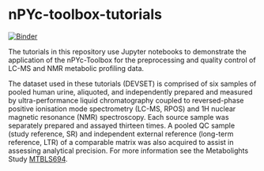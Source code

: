# nPYc-toolbox-tutorials

[![Binder](https://mybinder.org/badge_logo.svg)](https://mybinder.org/v2/gh/phenomecentre/nPYc-toolbox-tutorials/master)

The tutorials in this repository use Jupyter notebooks to demonstrate the application of the nPYc-Toolbox for the preprocessing and quality control of LC-MS and NMR metabolic profiling data.


The dataset used in these tutorials (DEVSET) is comprised of six samples of pooled human urine, aliquoted, and independently prepared and measured by ultra-performance liquid chromatography coupled to reversed-phase positive ionisation mode spectrometry (LC-MS, RPOS) and 1H nuclear magnetic resonance (NMR) spectroscopy. Each source sample was separately prepared and assayed thirteen times. A pooled QC sample (study reference, SR) and independent external reference (long-term reference, LTR) of a comparable matrix was also acquired to assist in assessing analytical precision. For more information see the Metabolights Study [MTBLS694](https://www.ebi.ac.uk/metabolights/MTBLS694).
